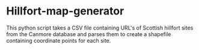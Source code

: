 # Hillfort-map-generator
This python script takes a CSV file containing URL's of Scottish hillfort sites from the Canmore database and parses them to create a shapefile containing coordinate points for each site.
